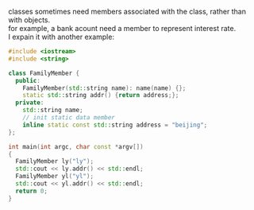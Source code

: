 classes sometimes need members associated with the class, rather than with objects.  
for example, a bank acount need a member to represent interest rate.  
I expain it with another example:
```cpp
#include <iostream>
#include <string>

class FamilyMember {
  public:
    FamilyMember(std::string name): name(name) {};
    static std::string addr() {return address;};
  private:
    std::string name;
    // init static data member
    inline static const std::string address = "beijing";
};

int main(int argc, char const *argv[])
{
  FamilyMember ly("ly");
  std::cout << ly.addr() << std::endl;
  FamilyMember yl("yl");
  std::cout << yl.addr() << std::endl;
  return 0;
}
```